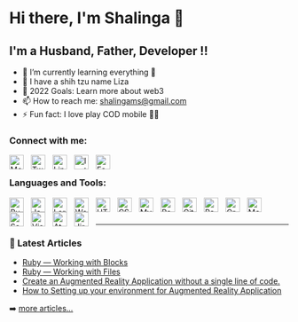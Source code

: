 # Hi there, I'm Shalinga 👋 

## I'm a Husband, Father, Developer !!

- 📖 I’m currently learning everything 🤣
- 🐶 I have a shih tzu name Liza
- 🥅 2022 Goals: Learn more about web3
- 📫 How to reach me: shalingams@gmail.com
- ⚡ Fun fact: I love play COD mobile 🤦‍♂️

### Connect with me:
[<img align="left" alt="Medium" width="26px" src="https://cdn.jsdelivr.net/gh/devicons/devicon/icons/medium/medium-original.svg" style="padding-right:10px;" />](https://shalingamanasinghe.medium.com/)
&nbsp;&nbsp;
[<img align="left" alt="Twitter" width="26px" src="https://cdn.jsdelivr.net/gh/devicons/devicon/icons/twitter/twitter-original.svg" style="padding-right:10px;" />](https://twitter.com/shalingams)
&nbsp;&nbsp;
[<img align="left" alt="Linkedin" width="26px" src="https://cdn.jsdelivr.net/gh/devicons/devicon/icons/linkedin/linkedin-original.svg" style="padding-right:10px;" />](https://linkedin.com/in/shalingams)
&nbsp;&nbsp;
[<img align="left" alt="Instagram" width="26px" src="https://cdn2.iconfinder.com/data/icons/social-media-2285/512/1_Instagram_colored_svg_1-512.png" style="padding-right:10px;" />](https://instagram.com/shalingams)
&nbsp;&nbsp;
[<img align="left" alt="Facebook" width="26px" src="https://cdn.jsdelivr.net/gh/devicons/devicon/icons/facebook/facebook-original.svg" style="padding-right:10px;" />](https://facebook.com/shalingams)


### Languages and Tools:

<img align="left" alt="Ruby" width="26px" src="https://cdn.jsdelivr.net/gh/devicons/devicon/icons/ruby/ruby-original.svg" style="padding-right:10px;" />
<img align="left" alt="JavaScript" width="26px" src="https://cdn.jsdelivr.net/gh/devicons/devicon/icons/javascript/javascript-original.svg" style="padding-right:10px;" />
<img align="left" alt="Laravel" width="26px" src="https://laravel.com/img/logomark.min.svg" style="padding-right:10px;" />
<img align="left" alt="WordPress" width="26px" src="https://cdn.jsdelivr.net/gh/devicons/devicon/icons/wordpress/wordpress-original.svg" style="padding-right:10px;" />
<img align="left" alt="HTML5" width="26px" src="https://cdn.jsdelivr.net/gh/devicons/devicon/icons/html5/html5-original.svg" style="padding-right:10px;" />
<img align="left" alt="CSS3" width="26px" src="https://cdn.jsdelivr.net/gh/devicons/devicon/icons/css3/css3-original.svg" style="padding-right:10px;" />
<img align="left" alt="MySQL" width="26px" src="https://cdn.jsdelivr.net/gh/devicons/devicon/icons/mysql/mysql-original.svg" style="padding-right:10px;" />
<img align="left" alt="PostgreSQL" width="26px" src="https://cdn.jsdelivr.net/gh/devicons/devicon/icons/postgresql/postgresql-original.svg" style="padding-right:10px;" />
<img align="left" alt="Git" width="26px" src="https://cdn.jsdelivr.net/gh/devicons/devicon/icons/git/git-original.svg" style="padding-right:10px;" />
<img align="left" alt="React" width="26px" src="https://cdn.jsdelivr.net/gh/devicons/devicon/icons/react/react-original.svg" style="padding-right:10px;" />
<img align="left" alt="GraphQL" width="26px" src="https://cdn.jsdelivr.net/gh/devicons/devicon/icons/graphql/graphql-plain.svg" style="padding-right:10px;" />
<img align="left" alt="MongoDB" width="26px" src="https://cdn.jsdelivr.net/gh/devicons/devicon/icons/mongodb/mongodb-original.svg" style="padding-right:10px;" />
<img align="left" alt="Sass" width="26px" src="https://cdn.jsdelivr.net/gh/devicons/devicon/icons/sass/sass-original.svg" style="padding-right:10px;" />
<img align="left" alt="Visual Studio Code" width="26px" src="https://cdn.jsdelivr.net/gh/devicons/devicon/icons/vscode/vscode-original.svg" style="padding-right:10px;" />
<img align="left" alt="Atom" width="26px" src="https://cdn.jsdelivr.net/gh/devicons/devicon/icons/atom/atom-original.svg" style="padding-right:10px;" />
<img align="left" alt="Jira" width="26px" src="https://cdn.jsdelivr.net/gh/devicons/devicon/icons/jira/jira-original.svg" style="padding-right:10px;" />

<br />
<br />

---

### 📕 Latest Articles

<!-- BLOG-POST-LIST:START -->
- [Ruby — Working with Blocks](https://blog.devgenius.io/ruby-working-with-blocks-1640e6861d0c)
- [Ruby — Working with Files](https://shalingamanasinghe.medium.com/ruby-working-with-files-1f1a8d3190c4)
- [Create an Augmented Reality Application without a single line of code.](https://arvrjourney.com/create-an-augmented-reality-application-without-a-single-line-of-code-7a7c132aade2)
- [How to Setting up your environment for Augmented Reality Application](https://shalingamanasinghe.medium.com/how-to-setting-up-your-environment-for-augmented-reality-application-5a2dbf64ca57)
<!-- BLOG-POST-LIST:END -->

➡️ [more articles...](https://shalingamanasinghe.medium.com/)


[twitter]: https://twitter.com/shalingams
[instagram]: https://instagram.com/shalingams
[linkedin]: https://linkedin.com/in/shalingams
[facebook]: https://facebook.com/shalingams


<!--
**shalingams/shalingams** is a ✨ _special_ ✨ repository because its `README.md` (this file) appears on your GitHub profile.

Here are some ideas to get you started:

- 🔭 I’m currently working on ...
- 🌱 I’m currently learning ...
- 👯 I’m looking to collaborate on ...
- 🤔 I’m looking for help with ...
- 💬 Ask me about ...
- 😄 Pronouns: ...
- ⚡ Fun fact: ...
-->
